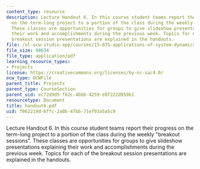 ```yaml
---
content_type: resource
description: Lecture Handout 6. In this course student teams report their progress
  on the term-long project to a portion of the class during the weekly "breakout sessions".
  These classes are opportunities for groups to give slideshow presentations explaining
  their work and accomplishments during the previous week. Topics for each of the
  breakout session presentations are explained in the handouts.
file: /ol-ocw-studio-app/courses/15-875-applications-of-system-dynamics-spring-2004/f062219d6ffc2a0b47bb71ef03a5a5c9_handout6.pdf
file_size: 98634
file_type: application/pdf
learning_resource_types:
- Projects
license: https://creativecommons.org/licenses/by-nc-sa/4.0/
ocw_type: OCWFile
parent_title: Projects
parent_type: CourseSection
parent_uid: ec72d9d5-f62c-4bb6-4259-e0f222d959b1
resourcetype: Document
title: handout6.pdf
uid: f062219d-6ffc-2a0b-47bb-71ef03a5a5c9
---
```

Lecture Handout 6. In this course student teams report their progress on the term-long project to a portion of the class during the weekly "breakout sessions". These classes are opportunities for groups to give slideshow presentations explaining their work and accomplishments during the previous week. Topics for each of the breakout session presentations are explained in the handouts.